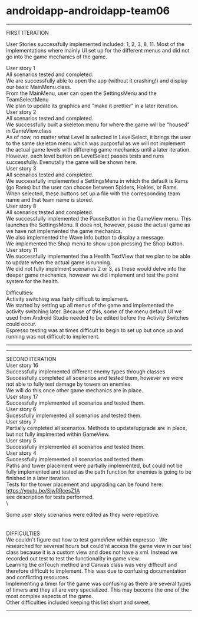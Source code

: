 # androidapp-androidapp-team06

***************
FIRST ITERATION

User Stories successfully implemented included: 1, 2, 3, 8, 11. Most of the implementations where mainly UI set up for the different menus and did not go into the game mechanics of the game. 

User story 1 \
  All scenarios tested and completed.\
  We are successfully able to open the app (without it crashing!) and display our basic MainMenu.class.\
  From the MainMenu, user can open the SettingsMenu and the TeamSelectMenu\
  We plan to update its graphics and "make it prettier" in a later iteration.\
User story 2\
  All scenarios tested and completed.\
  We successfully built a skeleton menu for where the game will be "housed" in GameView.class\
  As of now, no matter what Level is selected in LevelSelect, it brings the user to the same skeleton menu which was purposful as we will not implement the actual game levels with differeing game mechanics until a later iteration. However, each level button on LevelSelect passes tests and runs successfully.
  Evenutally the game will be shown here.\
User story 3\
  All scenarios tested and completed. \
  We successfully implemented a SettingsMenu in which the default is Rams (go Rams) but the user can choose between Spiders, Hokies, or Rams.\
  When selected, these buttons set up a file with the corresponding team name and that team name is stored.\
 User story 8\
 All scenarios tested and completed.\
  We successfully implemented the PauseButton in the GameView menu. This launches the SettingsMenu. It does not, however, pause the actual game as we have not implemented the game mechanics. \
  We also implemented the Wave Info button to display a message.\
  We implemented the Shop menu to show upon pressing the Shop button.\
 User story 11\
   We successfully implemented the a Health TextView that we plan to be able to update when the actual game is running.\
   We did not fully impelment scenarios 2 or 3, as these would delve into the deeper game mechanics, however we did implement and test the point system for the health.
 
 Difficulties: \
  Activity switching was fairly difficult to implement. \
    We started by setting up all menus of the game and implemented the activity switching later. Because of this, some of the menu default UI we used from Android Studio needed to be edited before the Activity Switches could occur.\
  Espresso testing was at times difficult to begin to set up but once up and running was not difficult to implement.
  
 ******************
 
 
 ***************
SECOND ITERATION\
User story 16 \
  Successfully implemented different enemy types through classes\
  Successfully completed all scenarios and tested them, however we were not able to fully test damage by towers on enemies.\
    We will do this once other game mechanics are in place.\
User story 17 \
  Successfully implemented all scenarios and tested them.\
User story 6 \
  Sucessfully implemented all scenarios and tested them.\
User story 7 \
  Partially completed all scenarios. Methods to update/upgrade are in place, but not fully implmented within GameView.\
User story 5 \
  Successfully implemented all scenarios and tested them.\
User story 4 \
  Successfully implemented all scenarios and tested them.\
  Paths and tower placement were partially implemented, but could not be fully implemented and tested as the path function for enemies is going to be finished in a later iteration.
\
Tests for the tower placement and upgrading can be found here: https://youtu.be/SjwRRcesZ1A \
see description for tests performed.\
\

Some user story scenarios were edited as they were repetitive.\
\
\
DIFFICULTIES
\
We couldn't figure out how to test gameView within expresso . We researched for severeal hours but could'nt access the game view in our test class because it is a custom view and does not have a xml. Instead we recorded out test to test the functionality in game view.\
Learning the onTouch method and Canvas class was very difficult and therefore difficult to implement. This was due to confusing documentation and conflicting resources. \
Implementing a timer for the game was confusing as there are several types of timers and they all are very specialized. This may become the one of the most complex aspects of the game.\
Other difficulties included keeping this list short and sweet.
******************
